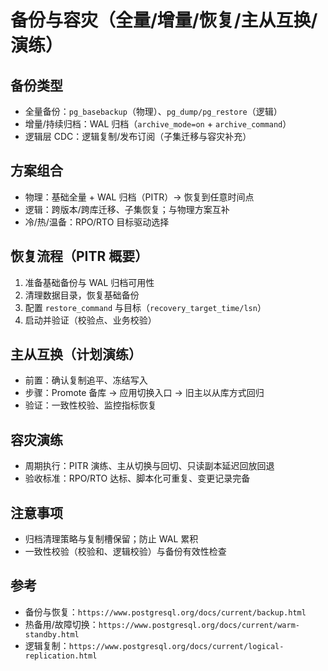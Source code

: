 # 备份与容灾（全量/增量/恢复/主从互换/演练）

## 备份类型
- 全量备份：`pg_basebackup`（物理）、`pg_dump/pg_restore`（逻辑）
- 增量/持续归档：WAL 归档（`archive_mode=on` + `archive_command`）
- 逻辑层 CDC：逻辑复制/发布订阅（子集迁移与容灾补充）

## 方案组合
- 物理：基础全量 + WAL 归档（PITR）→ 恢复到任意时间点
- 逻辑：跨版本/跨库迁移、子集恢复；与物理方案互补
- 冷/热/温备：RPO/RTO 目标驱动选择

## 恢复流程（PITR 概要）
1) 准备基础备份与 WAL 归档可用性
2) 清理数据目录，恢复基础备份
3) 配置 `restore_command` 与目标（`recovery_target_time/lsn`）
4) 启动并验证（校验点、业务校验）

## 主从互换（计划演练）
- 前置：确认复制追平、冻结写入
- 步骤：Promote 备库 → 应用切换入口 → 旧主以从库方式回归
- 验证：一致性校验、监控指标恢复

## 容灾演练
- 周期执行：PITR 演练、主从切换与回切、只读副本延迟回放回退
- 验收标准：RPO/RTO 达标、脚本化可重复、变更记录完备

## 注意事项
- 归档清理策略与复制槽保留；防止 WAL 累积
- 一致性校验（校验和、逻辑校验）与备份有效性检查

## 参考
- 备份与恢复：`https://www.postgresql.org/docs/current/backup.html`
- 热备用/故障切换：`https://www.postgresql.org/docs/current/warm-standby.html`
- 逻辑复制：`https://www.postgresql.org/docs/current/logical-replication.html`
